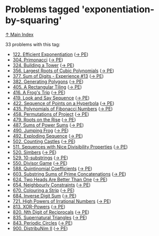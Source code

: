 # Problems tagged 'exponentiation-by-squaring'

[↑ Main Index](../README.md)

33 problems with this tag:

- [122. Efficient Exponentiation](../problems/122.md) ([→ PE](https://projecteuler.net/problem=122))
- [304. Primonacci](../problems/304.md) ([→ PE](https://projecteuler.net/problem=304))
- [324. Building a Tower](../problems/324.md) ([→ PE](https://projecteuler.net/problem=324))
- [356. Largest Roots of Cubic Polynomials](../problems/356.md) ([→ PE](https://projecteuler.net/problem=356))
- [377. Sum of Digits - Experience #13](../problems/377.md) ([→ PE](https://projecteuler.net/problem=377))
- [382. Generating Polygons](../problems/382.md) ([→ PE](https://projecteuler.net/problem=382))
- [405. A Rectangular Tiling](../problems/405.md) ([→ PE](https://projecteuler.net/problem=405))
- [416. A Frog's Trip](../problems/416.md) ([→ PE](https://projecteuler.net/problem=416))
- [419. Look and Say Sequence](../problems/419.md) ([→ PE](https://projecteuler.net/problem=419))
- [422. Sequence of Points on a Hyperbola](../problems/422.md) ([→ PE](https://projecteuler.net/problem=422))
- [435. Polynomials of Fibonacci Numbers](../problems/435.md) ([→ PE](https://projecteuler.net/problem=435))
- [458. Permutations of Project](../problems/458.md) ([→ PE](https://projecteuler.net/problem=458))
- [479. Roots on the Rise](../problems/479.md) ([→ PE](https://projecteuler.net/problem=479))
- [487. Sums of Power Sums](../problems/487.md) ([→ PE](https://projecteuler.net/problem=487))
- [490. Jumping Frog](../problems/490.md) ([→ PE](https://projecteuler.net/problem=490))
- [492. Exploding Sequence](../problems/492.md) ([→ PE](https://projecteuler.net/problem=492))
- [502. Counting Castles](../problems/502.md) ([→ PE](https://projecteuler.net/problem=502))
- [511. Sequences with Nice Divisibility Properties](../problems/511.md) ([→ PE](https://projecteuler.net/problem=511))
- [520. Simbers](../problems/520.md) ([→ PE](https://projecteuler.net/problem=520))
- [529. $10$-substrings](../problems/529.md) ([→ PE](https://projecteuler.net/problem=529))
- [550. Divisor Game](../problems/550.md) ([→ PE](https://projecteuler.net/problem=550))
- [588. Quintinomial Coefficients](../problems/588.md) ([→ PE](https://projecteuler.net/problem=588))
- [603. Substring Sums of Prime Concatenations](../problems/603.md) ([→ PE](https://projecteuler.net/problem=603))
- [624. Two Heads Are Better Than One](../problems/624.md) ([→ PE](https://projecteuler.net/problem=624))
- [654. Neighbourly Constraints](../problems/654.md) ([→ PE](https://projecteuler.net/problem=654))
- [670. Colouring a Strip](../problems/670.md) ([→ PE](https://projecteuler.net/problem=670))
- [684. Inverse Digit Sum](../problems/684.md) ([→ PE](https://projecteuler.net/problem=684))
- [721. High Powers of Irrational Numbers](../problems/721.md) ([→ PE](https://projecteuler.net/problem=721))
- [813. XOR-Powers](../problems/813.md) ([→ PE](https://projecteuler.net/problem=813))
- [820. $N$th Digit of Reciprocals](../problems/820.md) ([→ PE](https://projecteuler.net/problem=820))
- [835. Supernatural Triangles](../problems/835.md) ([→ PE](https://projecteuler.net/problem=835))
- [843. Periodic Circles](../problems/843.md) ([→ PE](https://projecteuler.net/problem=843))
- [900. DistribuNim II](../problems/900.md) ([→ PE](https://projecteuler.net/problem=900))
